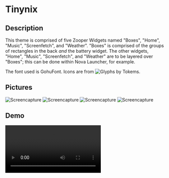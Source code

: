 # Tinynix

## Description
This theme is comprised of five Zooper Widgets named "Boxes", "Home", "Music", "Screenfetch", and "Weather". "Boxes" is comprised of the groups of rectangles in the back *and* the battery widget. The other widgets, "Home", "Music", "Screenfetch", and "Weather" are to be layered over "Boxes"; this can be done within Nova Launcher, for example.

The font used is GohuFont. Icons are from ![Glyphs by Tokems](http://forum.xda-developers.com/android/themes/icons-pack-glyphs-tokems-t3019186).

## Pictures
  ![Screencapture](https://676339784.github.io/Tinynix/Screenshot_2015-06-12-21-27-31.png "Screencapture")
  ![Screencapture](https://676339784.github.io/Tinynix/Screenshot_2015-06-12-21-27-36.png "Screencapture")
  ![Screencapture](https://676339784.github.io/Tinynix/Screenshot_2015-06-10-16-13-46.png "Screencapture")
  ![Screencapture](https://676339784.github.io/Tinynix/Screenshot_2015-06-12-21-27-46.png "Screencapture")
  
## Demo
  ![WebM](https://u.teknik.io/eaCMxx.webm)
  
